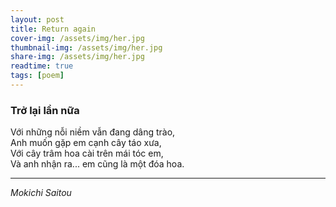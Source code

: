 ```yaml
---
layout: post
title: Return again
cover-img: /assets/img/her.jpg
thumbnail-img: /assets/img/her.jpg
share-img: /assets/img/her.jpg
readtime: true
tags: [poem]
---
```


### **Trở lại lần nữa**

Với những nỗi niềm vẫn đang dâng trào,  
Anh muốn gặp em cạnh cây táo xưa,  
Với cây trâm hoa cài trên mái tóc em,  
Và anh nhận ra... em cũng là một đóa hoa.

***
_Mokichi Saitou_
